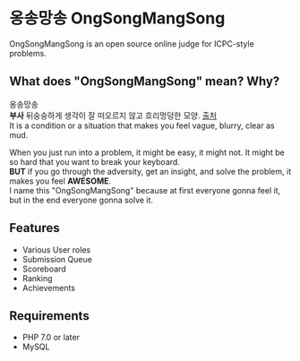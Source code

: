 # 옹송망송 OngSongMangSong
OngSongMangSong is an open source online judge for ICPC-style problems.
## What does "OngSongMangSong" mean? Why?
옹송망송  
**부사** 뒤숭숭하게 생각이 잘 떠오르지 않고 흐리멍덩한 모양. [출처]("http://krdic.naver.com/detail.nhn?docid=28070200")  
It is a condition or a situation that makes you feel vague, blurry, clear as mud.
  
When you just run into a problem, it might be easy, it might not. It might be so hard that you want to break your keyboard.  
**BUT** if you go through the adversity, get an insight, and solve the problem, it makes you feel **AWESOME**.  
I name this "OngSongMangSong" because at first everyone gonna feel it, but in the end everyone gonna solve it.

## Features
 - Various User roles
 - Submission Queue
 - Scoreboard
 - Ranking
 - Achievements

## Requirements
 - PHP 7.0 or later
 - MySQL